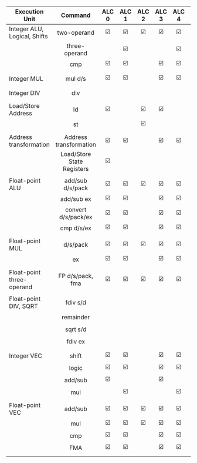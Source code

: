 |Execution Unit              |Command            | ALC 0 | ALC 1 | ALC 2 | ALC 3 | ALC 4 | ALC 5 |
|----------------------------|:-----------------:|:-:|:-:|:-:|:-:|:-:|:-:|
|Integer ALU, Logical, Shifts|two-operand        | ☑️ | ☑️ | ☑️ | ☑️ | ☑️ | ☑️ |
|                            |three-operand      |   | ☑️ |   |   | ☑️ |   |
|                            |cmp                | ☑️ | ☑️ |   | ☑️ | ☑️ |   |
|                            |                   |   |   |   |   |   |   |
|Integer MUL                 |mul d/s            | ☑️ | ☑️ |   | ☑️ | ☑️ |   |
|                            |                   |   |   |   |   |   |   |
|Integer DIV                 |div                |   |   |   |   |   | ☑️ |
|                            |                   |   |   |   |   |   |   |
|Load/Store Address          |ld                 | ☑️ |   | ☑️ | ☑️ |   | ☑️ |
|                            |st                 |   |   | ☑️ |   |   | ☑️ |
|                            |                   |   |   |   |   |   |   |
|Address transformation      |Address transformation|☑️| ☑️|   | ☑️ | ☑️ |   |
|                            |Load/Store State Registers|☑️|  |   |   |   |
|                            |                   |   |   |   |   |   |   |
|Float-point  ALU            |add/sub d/s/pack   | ☑️ | ☑️ | ☑️ | ☑️ | ☑️ | ☑️ |
|                            |add/sub ex         | ☑️ | ☑️ |   | ☑️ | ☑️ |   |
|                            |convert d/s/pack/ex| ☑️ | ☑️ |   | ☑️ | ☑️ |   |
|                            |cmp d/s/ex         | ☑️ | ☑️ |   | ☑️ | ☑️ |   |
|                            |                   |   |   |   |   |   |   |
|Float-point  MUL            |d/s/pack           | ☑️ | ☑️ | ☑️ | ☑️ | ☑️ | ☑️ |
|                            |ex                 | ☑️ | ☑️ |   | ☑️ | ☑️ |   |
|                            |                   |   |   |   |   |   |   |
|Float-point three-operand   |FP d/s/pack, fma   | ☑️ | ☑️ | ☑️ | ☑️ | ☑️ | ☑️ |
|                            |                   |   |   |   |   |   |   |
|Float-point DIV, SQRT       |fdiv s/d           |   |   |   |   |   | ☑️ |
|                            |remainder          |   |   |   |   |   | ☑️ |
|                            |sqrt s/d           |   |   |   |   |   | ☑️ |
|                            |fdiv ex            |   |   |   |   |   | ☑️ |
|                            |                   |   |   |   |   |   |   |
|Integer VEC                 |shift              | ☑️ | ☑️ |   | ☑️ | ☑️ |   |
|                            |logic              | ☑️ | ☑️ |   | ☑️ | ☑️ |   |
|                            |add/sub            | ☑️ |   |   | ☑️ |   |   |
|                            |mul                |   | ☑️ |   |   | ☑️ |   |
|                            |                   |   |   |   |   |   |   |
|Float-point VEC             |add/sub            | ☑️ | ☑️ | ☑️ | ☑️ | ☑️ | ☑️ |
|                            |mul                | ☑️ | ☑️ | ☑️ | ☑️ | ☑️ | ☑️ |
|                            |cmp                | ☑️ | ☑️ |   | ☑️ | ☑️ |   |
|                            |FMA                | ☑️ | ☑️ |   | ☑️ | ☑️ |   |
|                            |                   |   |   |   |   |   |   |
